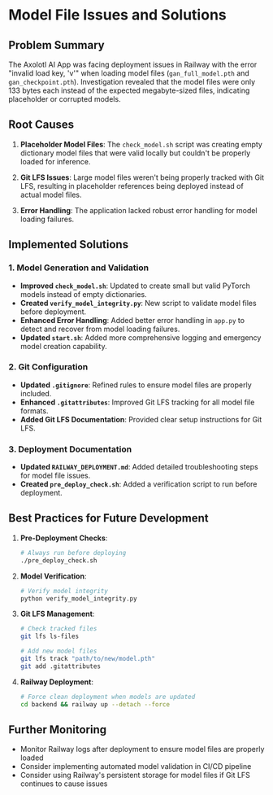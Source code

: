 # Model File Issues and Solutions

## Problem Summary

The Axolotl AI App was facing deployment issues in Railway with the error "invalid load key, 'v'" when loading model files (`gan_full_model.pth` and `gan_checkpoint.pth`). Investigation revealed that the model files were only 133 bytes each instead of the expected megabyte-sized files, indicating placeholder or corrupted models.

## Root Causes

1. **Placeholder Model Files**: The `check_model.sh` script was creating empty dictionary model files that were valid locally but couldn't be properly loaded for inference.

2. **Git LFS Issues**: Large model files weren't being properly tracked with Git LFS, resulting in placeholder references being deployed instead of actual model files.

3. **Error Handling**: The application lacked robust error handling for model loading failures.

## Implemented Solutions

### 1. Model Generation and Validation

- **Improved `check_model.sh`**: Updated to create small but valid PyTorch models instead of empty dictionaries.
- **Created `verify_model_integrity.py`**: New script to validate model files before deployment.
- **Enhanced Error Handling**: Added better error handling in `app.py` to detect and recover from model loading failures.
- **Updated `start.sh`**: Added more comprehensive logging and emergency model creation capability.

### 2. Git Configuration

- **Updated `.gitignore`**: Refined rules to ensure model files are properly included.
- **Enhanced `.gitattributes`**: Improved Git LFS tracking for all model file formats.
- **Added Git LFS Documentation**: Provided clear setup instructions for Git LFS.

### 3. Deployment Documentation

- **Updated `RAILWAY_DEPLOYMENT.md`**: Added detailed troubleshooting steps for model file issues.
- **Created `pre_deploy_check.sh`**: Added a verification script to run before deployment.

## Best Practices for Future Development

1. **Pre-Deployment Checks**:
   ```bash
   # Always run before deploying
   ./pre_deploy_check.sh
   ```

2. **Model Verification**:
   ```bash
   # Verify model integrity
   python verify_model_integrity.py
   ```

3. **Git LFS Management**:
   ```bash
   # Check tracked files
   git lfs ls-files
   
   # Add new model files
   git lfs track "path/to/new/model.pth"
   git add .gitattributes
   ```

4. **Railway Deployment**:
   ```bash
   # Force clean deployment when models are updated
   cd backend && railway up --detach --force
   ```

## Further Monitoring

- Monitor Railway logs after deployment to ensure model files are properly loaded
- Consider implementing automated model validation in CI/CD pipeline
- Consider using Railway's persistent storage for model files if Git LFS continues to cause issues
